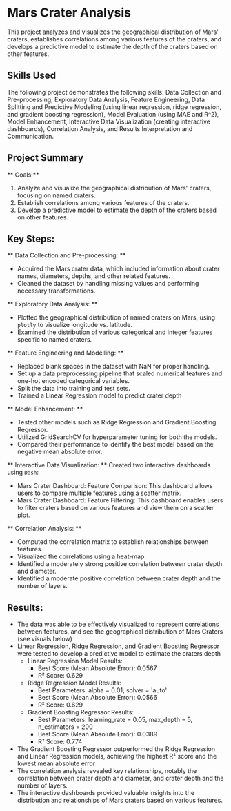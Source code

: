 # Mars Crater Analysis
This project analyzes and visualizes the geographical distribution of Mars' craters, establishes correlations among various features of the craters, and develops a predictive model to estimate the depth of the craters based on other features.

## Skills Used
The following project demonstrates the following skills: Data Collection and Pre-processing, Exploratory Data Analysis, Feature Engineering, Data Splitting and Predictive Modeling (using linear regression, ridge regression, and gradient boosting regression), Model Evaluation (using MAE and R^2), Model Enhancement, Interactive Data Visualization (creating interactive dashboards), Correlation Analysis, and Results Interpretation and Communication.

## Project Summary
** Goals:**
1. Analyze and visualize the geographical distribution of Mars' craters, focusing on named craters.
2. Establish correlations among various features of the craters.
3. Develop a predictive model to estimate the depth of the craters based on other features.

## Key Steps:
** Data Collection and Pre-processing: **
* Acquired the Mars crater data, which included information about crater names, diameters, depths, and other related features.
* Cleaned the dataset by handling missing values and performing necessary transformations.

** Exploratory Data Analysis: **
* Plotted the geographical distribution of named craters on Mars, using `plotly` to visualize longitude vs. latitude.
* Examined the distribution of various categorical and integer features specific to named craters.

** Feature Engineering and Modelling: **
* Replaced blank spaces in the dataset with NaN for proper handling.
* Set up a data preprocessing pipeline that scaled numerical features and one-hot encoded categorical variables.
* Split the data into training and test sets.
* Trained a Linear Regression model to predict crater depth

** Model Enhancement: **
* Tested other models such as Ridge Regression and Gradient Boosting Regressor.
* Utilized GridSearchCV for hyperparameter tuning for both the models.
* Compared their performance to identify the best model based on the negative mean absolute error.

** Interactive Data Visualization: **
Created two interactive dashboards using `Dash`:
* Mars Crater Dashboard: Feature Comparison: This dashboard allows users to compare multiple features using a scatter matrix.
* Mars Crater Dashboard: Feature Filtering: This dashboard enables users to filter craters based on various features and view them on a scatter plot.

** Correlation Analysis: **
* Computed the correlation matrix to establish relationships between features.
* Visualized the correlations using a heat-map.
* Identified a moderately strong positive correlation between crater depth and diameter. 
* Identified a moderate positive correlation between crater depth and the number of layers.

## Results:
* The data was able to be effectively visualized to represent correlations between features, and see the geographical distribution of Mars Craters (see visuals below)
* Linear Regression, Ridge Regression, and Gradient Boosting Regressor were tested to develop a predictive model to estimate the craters depth
  * Linear Regression Model Results:
      * Best Score (Mean Absolute Error):  0.0567
      * R² Score: 0.629
  * Ridge Regression Model Results:
      * Best Parameters: alpha = 0.01, solver = 'auto'
      * Best Score (Mean Absolute Error): 0.0566
      * R² Score: 0.629
  * Gradient Boosting Regressor Results:
      * Best Parameters: learning_rate = 0.05, max_depth = 5, n_estimators = 200
      * Best Score (Mean Absolute Error): 0.0389
      * R² Score: 0.774
* The Gradient Boosting Regressor outperformed the Ridge Regression and Linear Regression models, achieving the highest R² score and the lowest mean absolute error
* The correlation analysis revealed key relationships, notably the correlation between crater depth and diameter, and crater depth and the number of layers.
* The interactive dashboards provided valuable insights into the distribution and relationships of Mars craters based on various features.

